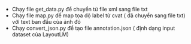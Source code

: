 - Chạy file get_data.py để chuyển từ file xml sang file txt
-  Chạy file map.py để map  tọa độ label từ cvat ( đã chuyển sang file txt) với text ban đầu của ảnh đó
- Chạy convert_json.py để tạo file annotation.json ( định dạng input dataset của LayoutLM)
